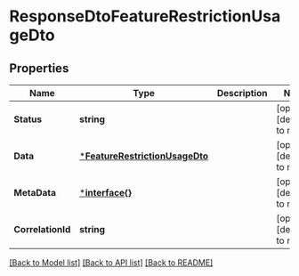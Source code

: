 # ResponseDtoFeatureRestrictionUsageDto

## Properties
Name | Type | Description | Notes
------------ | ------------- | ------------- | -------------
**Status** | **string** |  | [optional] [default to null]
**Data** | [***FeatureRestrictionUsageDto**](FeatureRestrictionUsageDTO.md) |  | [optional] [default to null]
**MetaData** | [***interface{}**](interface{}.md) |  | [optional] [default to null]
**CorrelationId** | **string** |  | [optional] [default to null]

[[Back to Model list]](../README.md#documentation-for-models) [[Back to API list]](../README.md#documentation-for-api-endpoints) [[Back to README]](../README.md)

